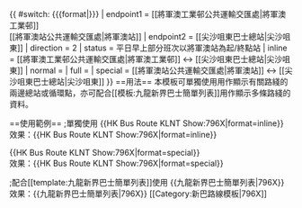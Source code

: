 {{ #switch: {{{format|}}}
  | endpoint1 =  [[將軍澳工業邨公共運輸交匯處|將軍澳工業邨]]<BR>[[將軍澳站公共運輸交匯處|將軍澳站]]
  | endpoint2 = [[尖沙咀東巴士總站|尖沙咀東]]
  | direction = 2
  | status = 平日早上部分班次以將軍澳站為起/終點站
  | inline = [[將軍澳工業邨公共運輸交匯處|將軍澳工業邨]] ↔ [[尖沙咀東巴士總站|尖沙咀東]]
  | normal =
  | full =
  | special = [[將軍澳站公共運輸交匯處|將軍澳站]] ↔ [[尖沙咀東巴士總站|尖沙咀東]]
}}<noinclude>
==用法==
本模板可單獨使用用作顯示有關路綫的兩邊總站或循環點，亦可配合[[模板:九龍新界巴士簡單列表]]用作顯示多條路綫的資料。

==使用範例==
;單獨使用
<nowiki>{{HK Bus Route KLNT Show:796X|format=inline}}</nowiki><br>
效果：{{HK Bus Route KLNT Show:796X|format=inline}}

<nowiki>{{HK Bus Route KLNT Show:796X|format=special}}</nowiki><br>
效果：{{HK Bus Route KLNT Show:796X|format=special}}

;配合[[template:九龍新界巴士簡單列表]]使用
<nowiki>{{九龍新界巴士簡單列表|796X}}</nowiki>
效果：{{九龍新界巴士簡單列表|796X}}
[[Category:新巴路線模板|796X]]</noinclude>
